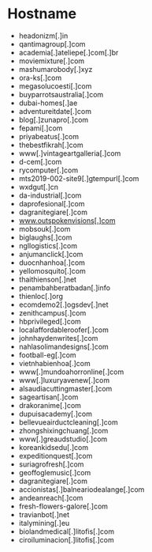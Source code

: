 # Hostname
- headonizm[.]in
- qantimagroup[.]com
- academia[.]ateliepe[.]com[.]br
- moviemixture[.]com
- mashumarobody[.]xyz
- ora-ks[.]com
- megasolucoesti[.]com
- buyparrotsaustralia[.]com
- dubai-homes[.]ae
- adventureitdate[.]com
- blog[.]zunapro[.]com
- fepami[.]com
- priyabeatus[.]com
- thebestfikrah[.]com
- www[.]vintageartgalleria[.]com
- d-cem[.]com
- rycomputer[.]com
- mts2019-002-site9[.]gtempurl[.]com
- wxdgut[.]cn
- da-industrial[.]com
- daprofesional[.]com
- dagranitegiare[.]com
- www.outspokenvisions[.]com
- mobsouk[.]com
- biglaughs[.]com
- ngllogistics[.]com
- anjumanclick[.]com
- duocnhanhoa[.]com
- yellomosquito[.]com
- thaithienson[.]net
- penambahberatbadan[.]info
- thienloc[.]org
- ecomdemo2[.]ogsdev[.]net
- zenithcampus[.]com
- hbprivileged[.]com
- localaffordableroofer[.]com
- johnhaydenwrites[.]com
- nahlasolimandesigns[.]com
- football-eg[.]com
- vietnhabienhoa[.]com
- www[.]mundoahorronline[.]com
- www[.]luxuryavenew[.]com
- alsaudiacuttingmaster[.]com
- sageartisan[.]com
- drakoranime[.]com
- dupuisacademy[.]com
- bellevueairductcleaning[.]com
- zhongshixingchuang[.]com
- www[.]greaudstudio[.]com
- koreankidsedu[.]com
- expeditionquest[.]com
- suriagrofresh[.]com
- geoffoglemusic[.]com
- dagranitegiare[.]com
- accionistas[.]balneariodealange[.]com
- andeanreach[.]com
- fresh-flowers-galore[.]com
- travianbot[.]net
- italymining[.]eu
- biolandmedical[.]litofis[.]com
- ciroiluminacion[.]litofis[.]com

